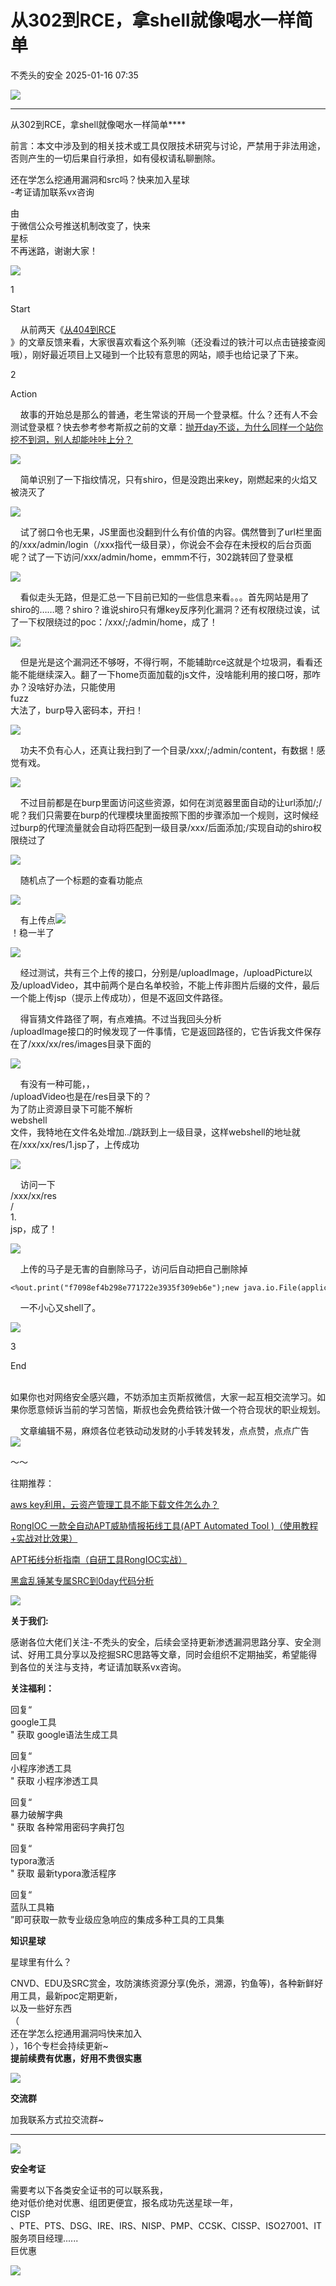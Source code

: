 #  从302到RCE，拿shell就像喝水一样简单   
 不秃头的安全   2025-01-16 07:35  
  
![](https://mmbiz.qpic.cn/sz_mmbiz_png/DicRqXXQJ6fVNCXqrL9k0r2icauIbCEBEls8X0kfM78frUZBL3ZSZKZlICQlev704WAdTLlWPZ0taFhvEm1mr3Lg/640?wx_fmt=other&wxfrom=5&wx_lazy=1&wx_co=1&tp=webp "")  
  
****  
从302到RCE，拿shell就像喝水一样简单****  
  
  
  
前言：本文中涉及到的相关技术或工具仅限技术研究与讨论，严禁用于非法用途，否则产生的一切后果自行承担，如有侵权请私聊删除。  
  
还在学怎么挖通用漏洞和src吗？快来加入星球  
-考证请加联系vx咨询  
  
由  
于微信公众号推送机制改变了，快来  
星标  
不再迷路，谢谢大家！  
  
![](https://mmbiz.qpic.cn/sz_mmbiz_jpg/DicRqXXQJ6fVxjFlrnQicRmicGwibBuICVdO06eKkicatCKSODHZaL3OdQKYuHKsBhDD9SejOkehWibbR9BoS4LZSFGA/640?wx_fmt=other&from=appmsg "")  
  
1  
  
Start  
  
    从前两天《[从404到RCE](http://mp.weixin.qq.com/s?__biz=MzkzNDI5NjEzMQ==&mid=2247484218&idx=1&sn=744a1df0c116bf5257da1d5001de1172&chksm=c2be2c16f5c9a500ddc9068cfc8e039c77d79e8dbc88b3324a30f5870cf1517678643619fd82&scene=21#wechat_redirect)  
》的文章反馈来看，大家很喜欢看这个系列嘛（还没看过的铁汁可以点击链接查阅哦），刚好最近项目上又碰到一个比较有意思的网站，顺手也给记录了下来。  
  
2  
  
Action  
  
    故事的开始总是那么的普通，老生常谈的开局一个登录框。什么？还有人不会测试登录框？快去参考参考斯叔之前的文章：[抛开day不谈，为什么同样一个站你挖不到洞，别人却能咔咔上分？](http://mp.weixin.qq.com/s?__biz=MzkzNDI5NjEzMQ==&mid=2247483975&idx=1&sn=25603630eb190bc7b66f5769003861f1&chksm=c2be2d6bf5c9a47de40a142e20d145be38ee90d4a148f44bd32d0ac1600916da892e34aaaaf8&scene=21#wechat_redirect)  
  
  
![](https://mmbiz.qpic.cn/mmbiz_png/pKCicPnn24Ubia8oiavG1E6r9CuRsniaEib8Me21EaeV5xzs3FqzmekDANE9YSibfkWxGGUic6Tibn9h8UuJQL8kqrVuPg/640?wx_fmt=png&from=appmsg "")  
  
    简单识别了一下指纹情况，只有shiro，但是没跑出来key，刚燃起来的火焰又被浇灭了  
  
![](https://mmbiz.qpic.cn/mmbiz_png/pKCicPnn24Ubia8oiavG1E6r9CuRsniaEib8Mtt8EPt8ibBUtrPhHZZlNjEF42o7Al7iaLyEbvb20NZia5R04IcTVFeniaQ/640?wx_fmt=png&from=appmsg "")  
  
    试了弱口令也无果，JS里面也没翻到什么有价值的内容。偶然瞥到了url栏里面的/xxx/admin/login（/xxx指代一级目录），你说会不会存在未授权的后台页面呢？试了一下访问/xxx/admin/home，emmm不行，302跳转回了登录框  
  
![](https://mmbiz.qpic.cn/mmbiz_png/pKCicPnn24Ubia8oiavG1E6r9CuRsniaEib8MIczYlCVCcQffiabFO0VCicGPefW1reticicbdsaesiaGc0zCjzTG38E49Hg/640?wx_fmt=png&from=appmsg "")  
  
    看似走头无路，但是汇总一下目前已知的一些信息来看。。。首先网站是用了shiro的……嗯？shiro？谁说shiro只有爆key反序列化漏洞？还有权限绕过诶，试了一下权限绕过的poc：/xxx/;/admin/home，成了！  
  
![](https://mmbiz.qpic.cn/mmbiz_png/pKCicPnn24Ubia8oiavG1E6r9CuRsniaEib8MAP6l2ch0tKcaNvj2ribAMwlSIvYvQfKAYZWyAticGibXbsvXoxFqRibvXA/640?wx_fmt=png&from=appmsg "")  
  
    但是光是这个漏洞还不够呀，不得行啊，不能辅助rce这就是个垃圾洞，看看还能不能继续深入。翻了一下home页面加载的js文件，没啥能利用的接口呀，那咋办？没啥好办法，只能使用  
fuzz  
大法了，burp导入密码本，开扫！  
  
![](https://mmbiz.qpic.cn/mmbiz_png/pKCicPnn24Ubia8oiavG1E6r9CuRsniaEib8MeJPVbicALI9D9K1KdYVY2tVaZOMgibVicc60Ud7BjRiaqKhj53xxvrQ4qQ/640?wx_fmt=png&from=appmsg "")  
  
    功夫不负有心人，还真让我扫到了一个目录/xxx/;/admin/content，有数据！感觉有戏。  
  
![](https://mmbiz.qpic.cn/mmbiz_png/pKCicPnn24Ubia8oiavG1E6r9CuRsniaEib8MicDJo9nZ1tkibGS7SluhQWQBRycECrISicLjkGZ0ZZjPQFhY2Olvue1SQ/640?wx_fmt=png&from=appmsg "")  
  
    不过目前都是在burp里面访问这些资源，如何在浏览器里面自动的让url添加/;/呢？我们只需要在burp的代理模块里面按照下图的步骤添加一个规则，这时候经过burp的代理流量就会自动将匹配到一级目录/xxx/后面添加;/实现自动的shiro权限绕过了  
  
![](https://mmbiz.qpic.cn/mmbiz_png/pKCicPnn24Ubia8oiavG1E6r9CuRsniaEib8Ml3JvicrnduZs1PQ8DmCm0PWhUTpM4iblfErpmpyjmOtxvxkBtSOzDJEA/640?wx_fmt=png&from=appmsg "")  
  
    随机点了一个标题的查看功能点  
  
![](https://mmbiz.qpic.cn/mmbiz_png/pKCicPnn24Ubia8oiavG1E6r9CuRsniaEib8MgHEZexyOHKPEbrwic39bHcP8oMibjKfcyvTAUjfntE0U5h2n4EKCjjJA/640?wx_fmt=png&from=appmsg "")  
  
    有上传点![](https://res.wx.qq.com/t/wx_fed/we-emoji/res/v1.3.10/assets/newemoji/Yellowdog.png "")  
！稳一半了  
  
![](https://mmbiz.qpic.cn/mmbiz_png/pKCicPnn24Ubia8oiavG1E6r9CuRsniaEib8MItuc7LEp2KLUUqqHdwZ2IPlYHYoNWnNialRicmbIiataLeg880mTPB1WA/640?wx_fmt=png&from=appmsg "")  
  
    经过测试，共有三个上传的接口，分别是/uploadImage，/uploadPicture以及/uploadVideo，其中前两个是白名单校验，不能上传非图片后缀的文件，最后一个能上传jsp（提示上传成功），但是不返回文件路径。  
  
  
  
    得盲猜文件路径了啊，有点难搞。不过当我回头分析  
/uploadImage接口的时候发现了一件事情，它是返回路径的，它告诉我文件保存在了/xxx/xx/res/images目录下面的  
  
![](https://mmbiz.qpic.cn/mmbiz_png/pKCicPnn24Ubia8oiavG1E6r9CuRsniaEib8MG0cNfYguWh3U0khcyECx4lL4zM24anWw4pAIkFibicib0dv9slyc9oIQw/640?wx_fmt=png&from=appmsg "")  
  
    有没有一种可能，，  
/uploadVideo也是在/res目录下的？  
为了防止资源目录下可能不解析  
webshell  
文件，我特地在文件名处增加../跳跃到上一级目录，这样webshell的地址就在/xxx/xx/res/1.jsp了，上传成功  
  
![](https://mmbiz.qpic.cn/mmbiz_png/pKCicPnn24Ubia8oiavG1E6r9CuRsniaEib8MMRKiavl6OBPHEnRNibiaOTKvib0ldUYSWSy4yrGtF94cTp4QqcGYncxibWg/640?wx_fmt=png&from=appmsg "")  
  
    访问一下  
/xxx/xx/res  
/  
1.  
jsp，成了！  
  
![](https://mmbiz.qpic.cn/mmbiz_png/pKCicPnn24UaOw6lthMj8PPTGzibQzvSVv0oMAibC50CYcNYyoMw2mvKL0f5XmPSpaJhagntSdr6YxBvOVlDL4AFQ/640?wx_fmt=png&from=appmsg "")  
  
    上传的马子是无害的自删除马子，访问后自动把自己删除掉  
```
<%out.print("f7098ef4b298e771722e3935f309eb6e");new java.io.File(application.getRealPath(request.getServletPath())).delete();%>
```  
  
    一不小心又shell了。  
  
![](https://mmbiz.qpic.cn/mmbiz_png/pKCicPnn24Ubia8oiavG1E6r9CuRsniaEib8M9nPTJ167CUuvjfLUqoXJVk0HoYxlkNoBjEzjr6YVich3vPDTfLeN14w/640?wx_fmt=png&from=appmsg "")  
  
  
3  
  
End  
  
      
如果你也对网络安全感兴趣，不妨添加主页斯叔微信，大家一起互相交流学习。如果你愿意倾诉当前的学习苦恼，斯叔也会免费给铁汁做一个符合现状的职业规划。  
  
    文章编辑不易，麻烦各位老铁动动发财的小手转发转发，点点赞，点点广告  
![](https://res.wx.qq.com/t/wx_fed/we-emoji/res/v1.3.10/assets/Expression/Expression_64@2x.png "")  
  
～～  
  
  
往期推荐：  
  
[aws key利用，云资产管理工具不能下载文件怎么办？](https://mp.weixin.qq.com/s?__biz=Mzg3NzkwMTYyOQ==&mid=2247488259&idx=1&sn=1f16c990da00d4eacbc2ce73bf1d0809&scene=21#wechat_redirect)  
  
  
[RongIOC 一款全自动APT威胁情报拓线工具(APT Automated Tool )（使用教程+实战对比效果）](https://mp.weixin.qq.com/s?__biz=Mzg3NzkwMTYyOQ==&mid=2247488180&idx=1&sn=c4b629fb40aa2f54c1bb0410d3a93ba5&scene=21#wechat_redirect)  
  
  
[APT拓线分析指南（自研工具RongIOC实战）](https://mp.weixin.qq.com/s?__biz=Mzg3NzkwMTYyOQ==&mid=2247488177&idx=1&sn=eb603f7aedc2b41a928b076d03bb2543&scene=21#wechat_redirect)  
  
  
[黑盒乱锤某专属SRC到0day代码分析](https://mp.weixin.qq.com/s?__biz=Mzg3NzkwMTYyOQ==&mid=2247488175&idx=1&sn=1c921a987a68886965f42dd89bd995bd&scene=21#wechat_redirect)  
  
  
  
![](https://mmbiz.qpic.cn/sz_mmbiz_png/5XMBWuTy1YdnTAAczP5ENGmlT9xMEAsJuTqV6jib7IyxImNprOeHxrbPLFkKfEPfh2U829KgfaTYB6NLOmx9Ykg/640?wx_fmt=other&wxfrom=5&wx_lazy=1&wx_co=1&tp=webp "")  
  
**关于我们:**  
  
感谢各位大佬们关注-不秃头的安全，后续会坚持更新渗透漏洞思路分享、安全测试、好用工具分享以及挖掘SRC思路等文章，同时会组织不定期抽奖，希望能得到各位的关注与支持，考证请加联系vx咨询。  
  
  
  
**关注福利：**  
  
回复“  
google工具  
" 获取 google语法生成工具  
  
回复“  
小程序渗透工具  
" 获取 小程序渗透工具  
  
回复“  
暴力破解字典  
" 获取 各种常用密码字典打包  
  
回复“  
typora激活  
" 获取 最新typora激活程序  
  
回复“  
蓝队工具箱  
”即可获取一款专业级应急响应的集成多种工具的工具集  
  
  
**知识星球**  
  
星球里有什么？  
  
CNVD、EDU及SRC赏金，攻防演练资源分享(免杀，溯源，钓鱼等)，各种新鲜好用工具，最新poc定期更新，  
以及一些好东西  
（  
还在学怎么挖通用漏洞吗快来加入  
），16个专栏会持续更新~  
**提前续费有优惠，好用不贵很实惠**  
  
![](https://mmbiz.qpic.cn/sz_mmbiz_png/DicRqXXQJ6fWrow7Lich50u81LLP4zJibgPAraQqDXp7unGFQ4kARpmX2yicpt7hworr5QptZTtCGKsXzicAr24Fy9A/640?wx_fmt=other&from=appmsg&wxfrom=5&wx_lazy=1&wx_co=1&tp=webp "")  
  
**交流群**  
  
加我联系方式拉交流群~  
  
****  
  
  
![](https://mmbiz.qpic.cn/mmbiz_png/icjIKcQsgZ0q8U9MOMKkIGEGjAcDMjOXuW6eYDOur79SYFak4z5Pu5v6liaPDvuaAVGKSibvBnKiaRFiaHvBDYwsfAQ/640?wx_fmt=other&wxfrom=5&wx_lazy=1&wx_co=1&tp=webp "")  
  
**安全考证**  
  
需要考以下各类安全证书的可以联系我，  
绝对低价绝对优惠、组团更便宜，报名成功先送星球一年，  
CISP  
、PTE、PTS、DSG、IRE、IRS、NISP、PMP、CCSK、CISSP、ISO27001、IT服务项目经理......  
巨优惠  
  
![](https://mmbiz.qpic.cn/sz_mmbiz_jpg/DicRqXXQJ6fVicVKjibDEuQ9Kib0ia6TibrVmoFRWyXqReDwUhDas8kOqD29OfTA4XzqZjgw1pn8OYibtFfQxvPJq4kNg/640?wx_fmt=other&wxfrom=5&wx_lazy=1&wx_co=1&tp=webp "")  
  
  
